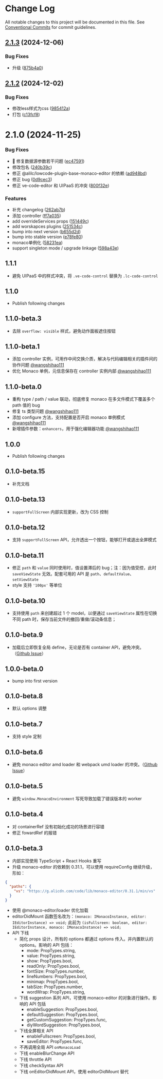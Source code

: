 # Change Log

All notable changes to this project will be documented in this file.
See [Conventional Commits](https://conventionalcommits.org) for commit guidelines.

## [2.1.3](https://github.com/alibaba/lowcode-plugins/compare/v2.1.2...v2.1.3) (2024-12-06)


### Bug Fixes

* 升级 ([875b4a0](https://github.com/alibaba/lowcode-plugins/commit/875b4a0d3c2a073eef503c1b581cfb87d9f185ba))





## [2.1.2](https://github.com/alibaba/lowcode-plugins/compare/v2.1.1...v2.1.2) (2024-12-02)


### Bug Fixes

* 修改less样式为css ([985412a](https://github.com/alibaba/lowcode-plugins/commit/985412aa861e13a5323de143d2965813e64835cb))
* 打包 ([c13fcf8](https://github.com/alibaba/lowcode-plugins/commit/c13fcf837acd4af488917225c8b37b2884333090))





# 2.1.0 (2024-11-25)


### Bug Fixes

* 🐛 修复数据源参数若干问题 ([ec47591](https://github.com/alibaba/lowcode-plugins/commit/ec4759101f2b5af808b7da88fd852f7418abd1a2))
* 修改包名 ([240b39c](https://github.com/alibaba/lowcode-plugins/commit/240b39ccf025ad26d79591764b2eaf772c0d9960))
* 修正 @alilc/lowcode-plugin-base-monaco-editor 的依赖 ([ad948bd](https://github.com/alibaba/lowcode-plugins/commit/ad948bd2d619ccfce0683143922b9a2c1060194b))
* 修正 bug ([0d9cec3](https://github.com/alibaba/lowcode-plugins/commit/0d9cec320747ed059aa36695c4a9f894b2437a5d))
* 修正 ve-code-editor 和 UIPaaS 的冲突 ([800f32e](https://github.com/alibaba/lowcode-plugins/commit/800f32e88b6963f6a5b18ccc0806d11b7f333a57))


### Features

* 补充 changelog ([262ab7b](https://github.com/alibaba/lowcode-plugins/commit/262ab7b274eedaaf6166b94f4da0b4eac7e36575))
* 添加 controller ([ff7a035](https://github.com/alibaba/lowcode-plugins/commit/ff7a0351eb46e5cb4e0bf776069e8b9a30373e4a))
* add overrideServices props ([151449c](https://github.com/alibaba/lowcode-plugins/commit/151449c5bb6dffd96b9bafb6db73c6f959e1cfb4))
* add worskapces plugins ([251534c](https://github.com/alibaba/lowcode-plugins/commit/251534cdff6075acfa071cb881e635c1e1fb68de))
* bump into next version ([b655d2d](https://github.com/alibaba/lowcode-plugins/commit/b655d2d77944c535fd27266f2a505d0fb0c61b52))
* bump into stable version ([e78fe80](https://github.com/alibaba/lowcode-plugins/commit/e78fe80a36dc5c6d30245f3054625d9abc5c506e))
* monaco单例化 ([58231ea](https://github.com/alibaba/lowcode-plugins/commit/58231ea663cdbb1726a05f0b19a0f32c66df93a7))
* support singleton mode / upgrade linkage ([598a43e](https://github.com/alibaba/lowcode-plugins/commit/598a43ef153a4e96998c1ff67bbd599d24b9eae0))





## 1.1.1

- 避免 UIPaaS 中的样式冲突，将 `.ve-code-control` 替换为 `.lc-code-control`

## 1.1.0

- Publish following changes

## 1.1.0-beta.3

- 去除 `overflow: visible` 样式，避免动作面板遮住按钮

## 1.1.0-beta.1

- 添加 controller 实例，可用作中间交换介质，解决与代码编辑相关的插件间的协作问题 [@wangshihao111](https://github.com/wangshihao111)
- 优化 Monaco 单例，元信息保存在 controller 实例内部 [@wangshihao111](https://github.com/wangshihao111)

## 1.1.0-beta.0

- 重构 type / path / value 联动，彻底修复 monaco 在多文件模式下覆盖多个 path 值的 bug
- 修复 ts 类型问题 [@wangshihao111](https://github.com/wangshihao111)
- 添加 configure 方法，支持配置是否开启 monaco 单例模式 [@wangshihao111](https://github.com/wangshihao111)
- 新增插件参数：`enhancers`，用于强化编辑器功能 [@wangshihao111](https://github.com/wangshihao111)

## 1.0.0

- Publish following changes

## 0.1.0-beta.15

- 补充文档

## 0.1.0-beta.13

- `supportFullScreen` 内部实现更新，改为 CSS 控制

## 0.1.0-beta.12

- 支持 `supportFullScreen` API，允许透出一个按钮，能够打开或退出全屏模式 

## 0.1.0-beta.11

- 修正 `path` 和 `value` 同时使用时，值设置滞后的 bug；注：因为值受控，此时 `saveViewState` 无效。配套可用的 API 是 `path`、`defaultValue`、`setViewState`
- style 支持 `'100px'` 等单位

## 0.1.0-beta.10

- 支持使用 `path` 来创建超过 1 个 model，以便通过 `saveViewState` 属性在切换不同 path 时，保存当前文件的撤回/重做/滚动条信息；

## 0.1.0-beta.9

- 加载后立即恢复全局 define，无论是否有 container API，避免冲突。（[Github Issue](https://github.com/microsoft/monaco-editor/issues/2283)）

## 1.0.0-beta.0

- bump into first version

## 0.1.0-beta.8

- 默认 options 调整

## 0.1.0-beta.7

- 支持 style 定制

## 0.1.0-beta.6

- 避免 monaco editor amd loader 和 webpack umd loader 的冲突。（[Github Issue](https://github.com/microsoft/monaco-editor/issues/2283)）

## 0.1.0-beta.5

- 避免 `window.MonacoEnvironment` 写死导致加载了错误版本的 worker

## 0.1.0-beta.4

- 对 containerRef 没有初始化成功的场景进行容错
- 修正 fowardRef 的报错

## 0.1.0-beta.3

- 内部实现使用 TypeScript + React Hooks 重写
- 升级 monaco-editor 的依赖到 0.31.1，可以使用 requireConfig 继续升级，形如：
```json
{
  "paths": {
    "vs": "https://g.alicdn.com/code/lib/monaco-editor/0.31.1/min/vs"
  }
}
```

- 使用 @monaco-editor/loader 优化加载
- editorDidMount 函数签名改为：`(monaco: IMonacoInstance, editor: IEditorInstance) => void;` 此前为 `(isFullsreen: boolean, editor: IEditorInstance, monaco: IMonacoInstance) => void;`
- API 下线
  - 简化 props 设计，所有的 options 都通过 options 传入。并内置默认的 options。影响的 API 包括：
    - mode: PropTypes.string,
    - value: PropTypes.string,
    - show: PropTypes.bool,
    - readOnly: PropTypes.bool,
    - fontSize: PropTypes.number,
    - lineNumbers: PropTypes.bool,
    - minimap: PropTypes.bool,
    - tabSize: PropTypes.number,
    - wordWrap: PropTypes.string,
  - 下线 suggestion 系列 API，可使用 monaco-editor 的对象进行操作。影响的 API 包括
    - enableSuggestion: PropTypes.bool,
    - defaultSuggestion: PropTypes.bool,
    - getCustomSuggestion: PropTypes.func,
    - diyWordSuggestion: PropTypes.bool,
  - 下线全屏相关 API
    - enableFullscreen: PropTypes.bool,
    - saveEditor: PropTypes.func,
  - 不再调用全局 API `onMonacoLoad`
  - 下线 enableBlurChange API
  - 下线 throttle API
  - 下线 checkSyntax API
  - 下线 onEditorDidMount API，使用 editorDidMount 替代
